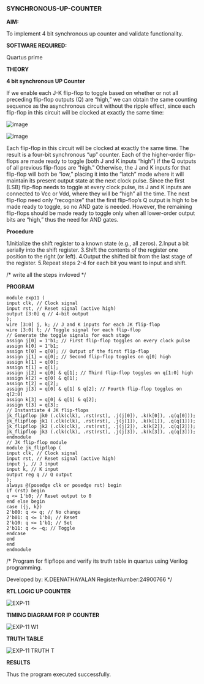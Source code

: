 ### SYNCHRONOUS-UP-COUNTER

**AIM:**

To implement 4 bit synchronous up counter and validate functionality.

**SOFTWARE REQUIRED:**

Quartus prime

**THEORY**

**4 bit synchronous UP Counter**

If we enable each J-K flip-flop to toggle based on whether or not all preceding flip-flop outputs (Q) are “high,” we can obtain the same counting sequence as the asynchronous circuit without the ripple effect, since each flip-flop in this circuit will be clocked at exactly the same time:

![image](https://github.com/naavaneetha/SYNCHRONOUS-UP-COUNTER/assets/154305477/d5db3fa0-e413-404c-b80e-b2f39d82e7e8)


![image](https://github.com/naavaneetha/SYNCHRONOUS-UP-COUNTER/assets/154305477/52cb61eb-d04b-442d-810c-31185a68410b)

Each flip-flop in this circuit will be clocked at exactly the same time.
The result is a four-bit synchronous “up” counter. Each of the higher-order flip-flops are made ready to toggle (both J and K inputs “high”) if the Q outputs of all previous flip-flops are “high.”
Otherwise, the J and K inputs for that flip-flop will both be “low,” placing it into the “latch” mode where it will maintain its present output state at the next clock pulse.
Since the first (LSB) flip-flop needs to toggle at every clock pulse, its J and K inputs are connected to Vcc or Vdd, where they will be “high” all the time.
The next flip-flop need only “recognize” that the first flip-flop’s Q output is high to be made ready to toggle, so no AND gate is needed.
However, the remaining flip-flops should be made ready to toggle only when all lower-order output bits are “high,” thus the need for AND gates.

**Procedure**

1.Initialize the shift register to a known state (e.g., all zeros).
2.Input a bit serially into the shift register.
3.Shift the contents of the register one position to the right (or left).
4.Output the shifted bit from the last stage of the register.
5.Repeat steps 2-4 for each bit you want to input and shift.


/* write all the steps invloved */

**PROGRAM**

```
module exp11 (
input clk, // Clock signal
input rst, // Reset signal (active high)
output [3:0] q // 4-bit output
);
wire [3:0] j, k; // J and K inputs for each JK flip-flop
wire [3:0] t; // Toggle signal for each flip-flop
// Generate the toggle signals for each stage
assign j[0] = 1'b1; // First flip-flop toggles on every clock pulse
assign k[0] = 1'b1;
assign t[0] = q[0]; // Output of the first flip-flop
assign j[1] = q[0]; // Second flip-flop toggles on q[0] high
assign k[1] = q[0];
assign t[1] = q[1];
assign j[2] = q[0] & q[1]; // Third flip-flop toggles on q[1:0] high
assign k[2] = q[0] & q[1];
assign t[2] = q[2];
assign j[3] = q[0] & q[1] & q[2]; // Fourth flip-flop toggles on q[2:0]
assign k[3] = q[0] & q[1] & q[2];
assign t[3] = q[3];
// Instantiate 4 JK flip-flops
jk_flipflop jk0 (.clk(clk), .rst(rst), .j(j[0]), .k(k[0]), .q(q[0]));
jk_flipflop jk1 (.clk(clk), .rst(rst), .j(j[1]), .k(k[1]), .q(q[1]));
jk_flipflop jk2 (.clk(clk), .rst(rst), .j(j[2]), .k(k[2]), .q(q[2]));
jk_flipflop jk3 (.clk(clk), .rst(rst), .j(j[3]), .k(k[3]), .q(q[3]));
endmodule
// JK flip-flop module
module jk_flipflop (
input clk, // Clock signal
input rst, // Reset signal (active high)
input j, // J input
input k, // K input
output reg q // Q output
);
always @(posedge clk or posedge rst) begin
if (rst) begin
q <= 1'b0; // Reset output to 0
end else begin
case ({j, k})
2'b00: q <= q; // No change
2'b01: q <= 1'b0; // Reset
2'b10: q <= 1'b1; // Set
2'b11: q <= ~q; // Toggle
endcase
end
end
endmodule
```

/* Program for flipflops and verify its truth table in quartus using Verilog programming. 

Developed by: K.DEENATHAYALAN      RegisterNumber:24900766
*/

**RTL LOGIC UP COUNTER**

![EXP-11](https://github.com/user-attachments/assets/24662da7-2fd1-4ff9-9b3f-54d4e01456bd)


**TIMING DIAGRAM FOR IP COUNTER**

![EXP-11 W1](https://github.com/user-attachments/assets/263028fc-a2d3-4cfc-96ae-f79bb5b76ce0)


**TRUTH TABLE**

![EXP-11 TRUTH T](https://github.com/user-attachments/assets/3fc35788-1ada-4f08-84fe-7822d4ff06fa)

**RESULTS**

Thus the program executed successfully.
